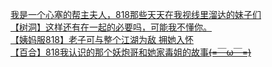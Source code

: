 [我是一个心塞的帮主夫人，818那些天天在我视线里溜达的妹子们](http://tieba.baidu.com/p/3250787003?see_lz=1&pn=)   
[【树洞】这样还有在一起的必要吗，可能我不懂你。](http://tieba.baidu.com/p/3251119659?see_lz=1&pn=)   
[【姨妈服818】老子可与整个江湖为敌 拥她入怀](http://tieba.baidu.com/p/3249584871?see_lz=1&pn=)   
[【百合】818我认识的那个妖炮哥和她家毒姐的故事~~(=￣ω￣=)~~](http://tieba.baidu.com/p/3250352010?see_lz=1&pn=)   
